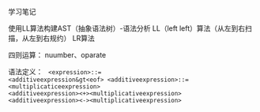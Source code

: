 学习笔记




使用LL算法构建AST（抽象语法树）-语法分析
LL（left left）算法（从左到右扫描，从左到右规约）
LR算法

四则运算：
nuumber、oparate

语法定义：
<code>
&lt;expression&gt;::=
    &lt;additiveexpression&gt&lt;eof&gt;
&lt;additiveexpression&gt;::=
    &lt;multiplicaticeexpression&gt;
    &lt;additiveexpression&gt;&lt;+&gt;&lt;multiplicativeexpression&gt;
    &lt;additiveexpression&gt;&lt;-&gt;&lt;multiplicativeexpression&gt;
</code>